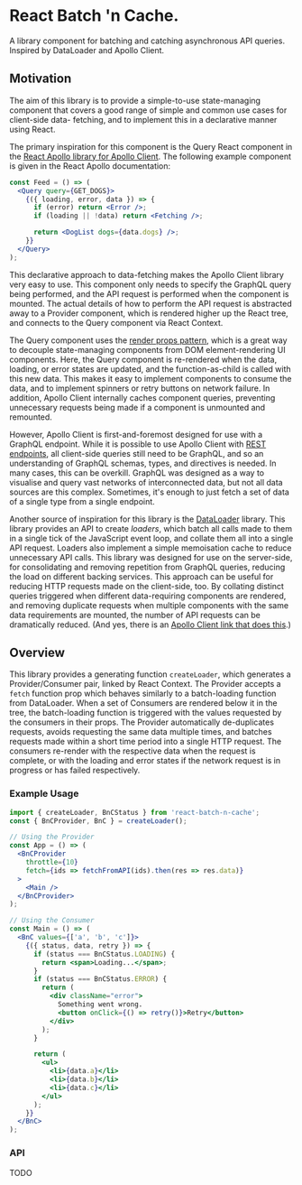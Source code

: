 # React Batch 'n Cache.

A library component for batching and catching asynchronous API queries.
Inspired by DataLoader and Apollo Client.

## Motivation

The aim of this library is to provide a simple-to-use state-managing component
that covers a good range of simple and common use cases for client-side data-
fetching, and to implement this in a declarative manner using React.

The primary inspiration for this component is the Query React component in the
[React Apollo library for Apollo Client][react-apollo]. The following example
component is given in the React Apollo documentation:

```jsx
const Feed = () => (
  <Query query={GET_DOGS}>
    {({ loading, error, data }) => {
      if (error) return <Error />;
      if (loading || !data) return <Fetching />;

      return <DogList dogs={data.dogs} />;
    }}
  </Query>
);
```

This declarative approach to data-fetching makes the Apollo Client library
very easy to use. This component only needs to specify the GraphQL query being
performed, and the API request is performed when the component is mounted. The
actual details of how to perform the API request is abstracted away to a
Provider component, which is rendered higher up the React tree, and connects
to the Query component via React Context.

The Query component uses the [render props pattern][render-props], which is a
great way to decouple state-managing components from DOM element-rendering UI
components. Here, the Query component is re-rendered when the data, loading,
or error states are updated, and the function-as-child is called with this new
data. This makes it easy to implement components to consume the data, and to
implement spinners or retry buttons on network failure. In addition, Apollo
Client internally caches component queries, preventing unnecessary requests
being made if a component is unmounted and remounted.

However, Apollo Client is first-and-foremost designed for use with a GraphQL
endpoint. While it is possible to use Apollo Client with [REST endpoints][rest-directive],
all client-side queries still need to be GraphQL, and so an
understanding of GraphQL schemas, types, and directives is needed. In many
cases, this can be overkill. GraphQL was designed as a way to visualise and
query vast networks of interconnected data, but not all data sources are this
complex. Sometimes, it's enough to just fetch a set of data of a single type
from a single endpoint.

Another source of inspiration for this library is the [DataLoader][dataloader]
library. This library provides an API to create _loaders_, which batch all calls
made to them in a single tick of the JavaScript event loop, and collate them
all into a single API request. Loaders also implement a simple memoisation cache to reduce unnecessary API calls.
This library was designed for use on the server-side, for consolidating
and removing repetition from GraphQL queries, reducing the load on different
backing services. This approach can be useful for reducing HTTP
requests made on the client-side, too. By collating distinct queries triggered when
different data-requiring components are rendered, and removing duplicate requests when
multiple components with the same data requirements are mounted, the number of
API requests can be dramatically reduced. (And yes, there is an [Apollo Client link that does this][batch-http].)

[react-apollo]: https://www.apollographql.com/docs/react/why-apollo.html#declarative-data
[rest-directive]: https://github.com/apollographql/apollo-link-rest
[render-props]: https://reactjs.org/docs/render-props.html
[dataloader]: https://github.com/facebook/dataloader
[batch-http]: https://www.apollographql.com/docs/link/links/batch-http.html

## Overview

This library provides a generating function `createLoader`, which generates a
Provider/Consumer pair, linked by React Context. The Provider accepts a
`fetch` function prop which behaves similarly to a batch-loading function from
DataLoader. When a set of Consumers are rendered below it in the tree, the
batch-loading function is triggered with the values requested by the consumers
in their props. The Provider automatically de-duplicates requests, avoids
requesting the same data multiple times, and batches requests made within a
short time period into a single HTTP request. The consumers re-render with the
respective data when the request is complete, or with the loading and error
states if the network request is in progress or has failed respectively.

### Example Usage

```jsx
import { createLoader, BnCStatus } from 'react-batch-n-cache';
const { BnCProvider, BnC } = createLoader();

// Using the Provider
const App = () => (
  <BnCProvider
    throttle={10}
    fetch={ids => fetchFromAPI(ids).then(res => res.data)}
  >
    <Main />
  </BnCProvider>
);

// Using the Consumer
const Main = () => (
  <BnC values={['a', 'b', 'c']}>
    {({ status, data, retry }) => {
      if (status === BnCStatus.LOADING) {
        return <span>Loading...</span>;
      }
      if (status === BnCStatus.ERROR) {
        return (
          <div className="error">
            Something went wrong.
            <button onClick={() => retry()}>Retry</button>
          </div>
        );
      }

      return (
        <ul>
          <li>{data.a}</li>
          <li>{data.b}</li>
          <li>{data.c}</li>
        </ul>
      );
    }}
  </BnC>
);
```

### API

TODO
